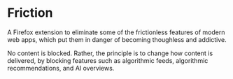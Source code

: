 # Friction

A Firefox extension to eliminate some of the frictionless features of modern web apps, which put them in danger of becoming thoughless and addictive.

No content is blocked. Rather, the principle is to change how content is delivered, by blocking features such as algorithmic feeds, algorithmic recommendations, and AI overviews.
